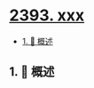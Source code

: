 # [2393. xxx](https://github.com/Tdahuyou/TNotes.leetcode/tree/main/notes/2393.%20xxx)

<!-- region:toc -->

- [1. 📝 概述](#1--概述)

<!-- endregion:toc -->

## 1. 📝 概述
